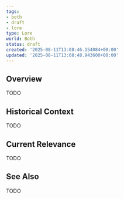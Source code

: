 ```yaml
---
tags:
- both
- draft
- lore
type: Lore
world: Both
status: draft
created: '2025-08-11T13:08:46.154084+00:00'
updated: '2025-08-11T13:08:48.943600+00:00'
---
```



## Overview

TODO
## Historical Context

TODO
## Current Relevance

TODO
## See Also

TODO
